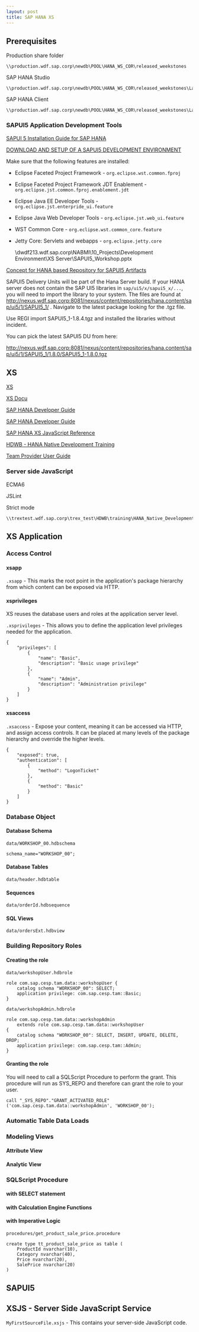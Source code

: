 ```yaml
---
layout: post
title: SAP HANA XS
---
```


## Prerequisites

Production share folder

    \\production.wdf.sap.corp\newdb\POOL\HANA_WS_COR\released_weekstones

SAP HANA Studio

    \\production.wdf.sap.corp\newdb\POOL\HANA_WS_COR\released_weekstones\LastWS\studio\NTamd64\SAP_HANA_STUDIO

SAP HANA Client

    \\production.wdf.sap.corp\newdb\POOL\HANA_WS_COR\released_weekstones\LastWS\client\NTamd64\SAP_HANA_CLIENT


### SAPUI5 Application Development Tools

[SAPUI 5 Installation Guide for SAP HANA](https://css.wdf.sap.corp/sap/support/notes/0001747308)

[DOWNLOAD AND SETUP OF A SAPUI5 DEVELOPMENT ENVIRONMENT](http://vesapui5.dhcp.wdf.sap.corp:1080/trac/sapui5/wiki/Documentation/Tools/download)

Make sure that the following features are installed:

* Eclipse Faceted Project Framework - `org.eclipse.wst.common.fproj`
* Eclipse Faceted Project Framework JDT Enablement - `org.eclipse.jst.common.fproj.enablement.jdt`
* Eclipse Java EE Developer Tools - `org.eclipse.jst.enterpride_ui.feature`
* Eclipse Java Web Developer Tools - `org.eclipse.jst.web_ui.feature`
* WST Common Core - `org.eclipse.wst.common_core.feature`
* Jetty Core: Servlets and webapps - `org.eclipse.jetty.core`

    \\dwdf213.wdf.sap.corp\NABMI\10_Projects\Development Environment\XS Server\SAPUI5_Workshop.pptx

[Concept for HANA based Repository for SAPUI5 Artifacts](http://vesapui5.dhcp.wdf.sap.corp:1080/trac/sapui5.tools/wiki/Concepts/HANAbasedRepositoryforSAPUI5Artifacts_ForReview)

SAPUI5 Delivery Units will be part of the Hana Server build. If your HANA server does not contain the SAP UI5 libraries in `sap/ui5/x/sapui5_x/...`, you will need to import the library to your system. The files are found at <http://nexus.wdf.sap.corp:8081/nexus/content/repositories/hana.content/sap/ui5/1/SAPUI5_1/> . Navigate to the latest package looking for the .tgz file.

Use REGI import SAPUI5_1-1.8.4.tgz and installed the libraries without incident.

You can pick the latest SAPUI5 DU from here:

<http://nexus.wdf.sap.corp:8081/nexus/content/repositories/hana.content/sap/ui5/1/SAPUI5_1/1.8.0/SAPUI5_1-1.8.0.tgz>

## XS

[XS](https://wiki.wdf.sap.corp/wiki/display/ngdb/XS)

[XS Docu](https://wiki.wdf.sap.corp/wiki/display/ngdb/XS+Docu)

[SAP HANA Developer Guide](http://hanaxscons.wdf.sap.corp:8015/sap/hana/xs/docs/dev_guide/default.html)

[SAP HANA Developer Guide](http://help.sap.com/hana_appliance#section5)

[SAP HANA XS JavaScript Reference](http://help.sap.com/hana/jsapi/index.html)

[HDWB - HANA Native Development Training](https://wiki.wdf.sap.corp/wiki/display/ngdb/HDWB+-+HANA+Native+Development+Training)

[Team Provider User Guide](https://wiki.wdf.sap.corp/wiki/display/HanaTP/Team+Provider+User+Guide)



### Server side JavaScript

ECMA6

JSLint

Strict mode


    \\trextest.wdf.sap.corp\trex_test\HDWB\training\HANA_Native_Development_Workshop_Hands_On.docx

## XS Application

### Access Control

#### xsapp

`.xsapp` - This marks the root point in the application's package hierarchy from which content can be exposed via HTTP.


#### xsprivileges

XS reuses the database users and roles at the application server level.

`.xsprivileges` - This allows you to define the application level privileges needed for the application.

    {
        "privileges": [
            {
                "name": "Basic",
                "description": "Basic usage privilege"
            },
            {
                "name": "Admin",
                "description": "Administration privilege"
            }
        ]
    }

#### xsaccess

`.xsaccess` - Expose your content, meaning it can be accessed via HTTP, and assign access controls. It can be placed at many levels of the package hierarchy and override the higher levels.

    {
        "exposed": true,
        "authentication": [
            {
                "method": "LogonTicket"
            },
            {
                "method": "Basic"
            }
        ]
    }

### Database Object

#### Database Schema

`data/WORKSHOP_00.hdbschema`

    schema_name="WORKSHOP_00";

#### Database Tables

`data/header.hdbtable`

#### Sequences

`data/orderId.hdbsequence`

#### SQL Views

`data/ordersExt.hdbview`

### Building Repository Roles

#### Creating the role

`data/workshopUser.hdbrole`

    role com.sap.cesp.tam.data::workshopUser {
        catalog schema "WORKSHOP_00": SELECT;
        application privilege: com.sap.cesp.tam::Basic;
    }

`data/workshopAdmin.hdbrole`

    role com.sap.cesp.tam.data::workshopAdmin
        extends role com.sap.cesp.tam.data::workshopUser
    {
        catalog schema "WORKSHOP_00": SELECT, INSERT, UPDATE, DELETE, DROP;
        application privilege: com.sap.cesp.tam::Admin;
    }

#### Granting the role

You will need to call a SQLScript Procedure to perform the grant. This procedure will run as SYS_REPO and therefore can grant the role to your user.

    call "_SYS_REPO"."GRANT_ACTIVATED_ROLE"('com.sap.cesp.tam.data::workshopAdmin', 'WORKSHOP_00');

### Automatic Table Data Loads

### Modeling Views

#### Attribute View

#### Analytic View

### SQLScript Procedure

#### with SELECT statement

#### with Calculation Engine Functions

#### with Imperative Logic

`procedures/get_product_sale_price.procedure`

    create type tt_product_sale_price as table (
        ProductId nvarchar(10),
        Category nvarchar(40),
        Price nvarchar(20),
        SalePrice nvarchar(20)
    )

## SAPUI5

## XSJS - Server Side JavaScript Service

`MyFirstSourceFile.xsjs` - This contains your server-side JavaScript code.